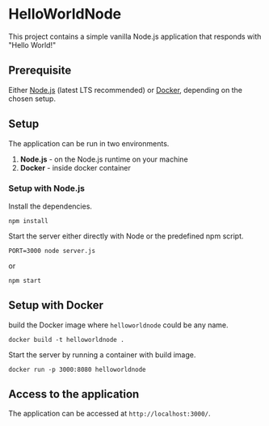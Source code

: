# HelloWorldNode

This project contains a simple vanilla Node.js application that responds with "Hello World!"

## Prerequisite

Either [Node.js](https://nodejs.org/en/) (latest LTS recommended) or [Docker](https://www.docker.com/), depending on the chosen setup.

## Setup

The application can be run in two environments.

1) **Node.js** - on the Node.js runtime on your machine
2) **Docker** - inside docker container

### Setup with Node.js

Install the dependencies.
 
```
npm install
```

Start the server either directly with Node or the predefined npm script. 

```
PORT=3000 node server.js
```

or

```
npm start
```

## Setup with Docker

build the Docker image where `helloworldnode` could be any name.

```
docker build -t helloworldnode .
```

Start the server by running a container with build image.

```
docker run -p 3000:8080 helloworldnode
```

## Access to the application

The application can be accessed at `http://localhost:3000/`.
